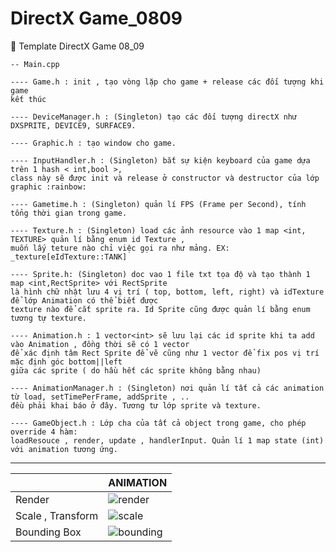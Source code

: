 # DirectX Game_0809
:rainbow: Template DirectX Game 08_09

```
-- Main.cpp 

---- Game.h : init , tạo vòng lặp cho game + release các đối tượng khi game
kết thúc

---- DeviceManager.h : (Singleton) tạo các đối tượng directX như DXSPRITE, DEVICE9, SURFACE9.

---- Graphic.h : tạo window cho game.

---- InputHandler.h : (Singleton) bắt sự kiện keyboard của game dựa trên 1 hash < int,bool >,  
class này sẽ được init và release ở constructor và destructor của lớp graphic :rainbow: 

---- Gametime.h : (Singleton) quản lí FPS (Frame per Second), tính tổng thời gian trong game.

---- Texture.h : (Singleton) load các ảnh resource vào 1 map <int, TEXTURE> quản lí bằng enum id Texture , 
muốn lấy teture nào chỉ việc gọi ra như mảng. EX: _texture[eIdTexture::TANK]

---- Sprite.h: (Singleton) doc vao 1 file txt tọa độ và tạo thành 1 map <int,RectSprite> với RectSprite 
là hình chữ nhật lưu 4 vị trí ( top, bottom, left, right) và idTexture để lớp Animation có thể biết được 
texture nào để cắt sprite ra. Id Sprite cũng được quản lí bằng enum tương tự texture.

---- Animation.h : 1 vector<int> sẽ lưu lại các id sprite khi ta add vào Animation , đồng thời sẽ có 1 vector
để xác định tâm Rect Sprite để vẽ cũng như 1 vector để fix pos vị trí mặc định góc bottom||left
giữa các sprite ( do hầu hết các sprite không bằng nhau) 

---- AnimationManager.h : (Singleton) nơi quản lí tất cả các animation từ load, setTimePerFrame, addSprite , .. 
đều phải khai báo ở đây. Tương tư lớp sprite và texture. 

---- GameObject.h : Lớp cha của tất cả object trong game, cho phép override 4 hàm: 
loadResouce , render, update , handlerInput. Quản lí 1 map state (int) với animation tương ứng.

```
---

|                               |ANIMATION                    |
|-------------------------------|-----------------------------|
|Render            |![render](https://user-images.githubusercontent.com/26876671/65209490-82886c00-dac2-11e9-8d05-cc4414680ca7.gif)|
|Scale , Transform |![scale](https://user-images.githubusercontent.com/26876671/65165855-c733e900-da69-11e9-9b57-3346dda9b7c1.gif)|
|Bounding Box | ![bounding](https://user-images.githubusercontent.com/26876671/65273505-7ac0da00-db4b-11e9-9eca-0e4eccdc2401.gif)|
